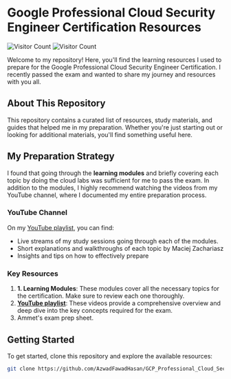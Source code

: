 
# Google Professional Cloud Security Engineer Certification Resources
![Visitor Count](https://visitor-badge.laobi.icu/badge?page_id=AzwadFawadHasan.GCP_Professional_Cloud_Security_Engineer_Certification)
![Visitor Count](https://shields-io-visitor-counter.herokuapp.com/badge?page=AzwadFawadHasan.GCP_Professional_Cloud_Security_Engineer_Certificatio)

Welcome to my repository! Here, you'll find the learning resources I used to prepare for the Google Professional Cloud Security Engineer Certification. I recently passed the exam and wanted to share my journey and resources with you all.

## About This Repository

This repository contains a curated list of resources, study materials, and guides that helped me in my preparation. Whether you're just starting out or looking for additional materials, you'll find something useful here.

## My Preparation Strategy

I found that going through the **learning modules** and briefly covering each topic  by doing the cloud labs was sufficient for me to pass the exam. In addition to the modules, I highly recommend watching the videos from my YouTube channel, where I documented my entire preparation process.

### YouTube Channel

On my [YouTube playlist](https://www.youtube.com/playlist?list=PLEbTo3ZKL1nJ2KT2ZBk4lyo39G7DslbyE), you can find:
- Live streams of my study sessions going through each of the modules.
- Short explanations and walkthroughs of each topic by Maciej Zachariasz
- Insights and tips on how to effectively prepare 

### Key Resources

1. **1. Learning Modules**: These modules cover all the necessary topics for the certification. Make sure to review each one thoroughly.
2. **[YouTube playlist](https://www.youtube.com/playlist?list=PLEbTo3ZKL1nJ2KT2ZBk4lyo39G7DslbyE)**: These videos provide a comprehensive overview and deep dive into the key concepts required for the exam.
3. Ammet's exam prep sheet.
## Getting Started

To get started, clone this repository and explore the available resources:

```bash
git clone https://github.com/AzwadFawadHasan/GCP_Professional_Cloud_Security_Engineer_Certification.git



